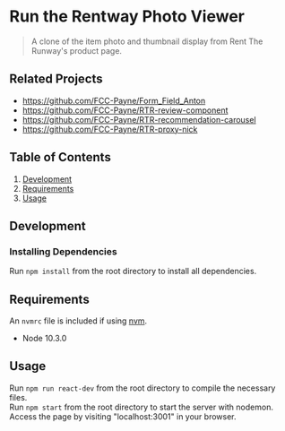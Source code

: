 # Run the Rentway Photo Viewer

> A clone of the item photo and thumbnail display from Rent The Runway's product page.

## Related Projects

  - https://github.com/FCC-Payne/Form_Field_Anton
  - https://github.com/FCC-Payne/RTR-review-component
  - https://github.com/FCC-Payne/RTR-recommendation-carousel
  - https://github.com/FCC-Payne/RTR-proxy-nick

## Table of Contents

1. [Development](#development)
1. [Requirements](#requirements)
1. [Usage](#Usage)

## Development
### Installing Dependencies

Run `npm install` from the root directory to install all dependencies.

## Requirements

An `nvmrc` file is included if using [nvm](https://github.com/creationix/nvm).

- Node 10.3.0

## Usage

Run `npm run react-dev` from the root directory to compile the necessary files.  
Run `npm start` from the root directory to start the server with nodemon.  
Access the page by visiting "localhost:3001" in your browser.  

